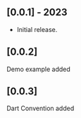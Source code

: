 ## [0.0.1] - 2023

* Initial release.

## [0.0.2]

Demo example added

## [0.0.3]

Dart Convention added